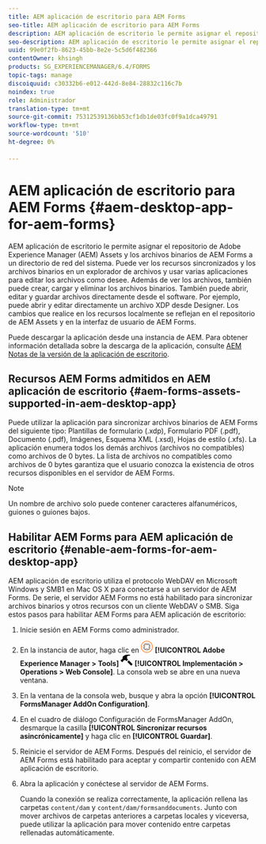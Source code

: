 ```yaml
---
title: AEM aplicación de escritorio para AEM Forms
seo-title: AEM aplicación de escritorio para AEM Forms
description: AEM aplicación de escritorio le permite asignar el repositorio de Adobe Experience Manager (AEM) Assets y los archivos binarios de AEM Forms a un directorio de red del sistema. Obtenga más información sobre los recursos compatibles con AEM aplicación de escritorio y cómo habilitar AEM Forms para AEM aplicación de escritorio.
seo-description: AEM aplicación de escritorio le permite asignar el repositorio de Adobe Experience Manager (AEM) Assets y los archivos binarios de AEM Forms a un directorio de red del sistema. Obtenga más información sobre los recursos compatibles con AEM aplicación de escritorio y cómo habilitar AEM Forms para AEM aplicación de escritorio.
uuid: 99e0f2fb-8623-45bb-8e2e-5c5d6f482366
contentOwner: khsingh
products: SG_EXPERIENCEMANAGER/6.4/FORMS
topic-tags: manage
discoiquuid: c30332b6-e012-442d-8e84-28832c116c7b
noindex: true
role: Administrador
translation-type: tm+mt
source-git-commit: 75312539136bb53cf1db1de03fc0f9a1dca49791
workflow-type: tm+mt
source-wordcount: '510'
ht-degree: 0%

---
```



# AEM aplicación de escritorio para AEM Forms {#aem-desktop-app-for-aem-forms}

AEM aplicación de escritorio le permite asignar el repositorio de Adobe Experience Manager (AEM) Assets y los archivos binarios de AEM Forms a un directorio de red del sistema. Puede ver los recursos sincronizados y los archivos binarios en un explorador de archivos y usar varias aplicaciones para editar los archivos como desee. Además de ver los archivos, también puede crear, cargar y eliminar los archivos binarios. También puede abrir, editar y guardar archivos directamente desde el software. Por ejemplo, puede abrir y editar directamente un archivo XDP desde Designer. Los cambios que realice en los recursos localmente se reflejan en el repositorio de AEM Assets y en la interfaz de usuario de AEM Forms.

Puede descargar la aplicación desde una instancia de AEM. Para obtener información detallada sobre la descarga de la aplicación, consulte [AEM Notas de la versión de la aplicación de escritorio](https://helpx.adobe.com/experience-manager/desktop-app/release-notes.html).

## Recursos AEM Forms admitidos en AEM aplicación de escritorio {#aem-forms-assets-supported-in-aem-desktop-app}

Puede utilizar la aplicación para sincronizar archivos binarios de AEM Forms del siguiente tipo: Plantillas de formulario (.xdp), Formulario PDF (.pdf), Documento (.pdf), Imágenes, Esquema XML (.xsd), Hojas de estilo (.xfs). La aplicación enumera todos los demás archivos (archivos no compatibles) como archivos de 0 bytes. La lista de archivos no compatibles como archivos de 0 bytes garantiza que el usuario conozca la existencia de otros recursos disponibles en el servidor de AEM Forms.

>[!NOTE]
>
>Un nombre de archivo solo puede contener caracteres alfanuméricos, guiones o guiones bajos.

## Habilitar AEM Forms para AEM aplicación de escritorio {#enable-aem-forms-for-aem-desktop-app}

AEM aplicación de escritorio utiliza el protocolo WebDAV en Microsoft Windows y SMB1 en Mac OS X para conectarse a un servidor de AEM Forms. De serie, el servidor AEM Forms no está habilitado para sincronizar archivos binarios y otros recursos con un cliente WebDAV o SMB. Siga estos pasos para habilitar AEM Forms para AEM aplicación de escritorio:

1. Inicie sesión en AEM Forms como administrador.
1. En la instancia de autor, haga clic en ![adobeexperiencemanager](assets/adobeexperiencemanager.png) **[!UICONTROL Adobe Experience Manager > Tools]** ![hammer](assets/hammer.png) **[!UICONTROL Implementación > Operations > Web Console]**. La consola web se abre en una nueva ventana.
1. En la ventana de la consola web, busque y abra la opción **[!UICONTROL FormsManager AddOn Configuration]**.
1. En el cuadro de diálogo Configuración de FormsManager AddOn, desmarque la casilla **[!UICONTROL Sincronizar recursos asincrónicamente]** y haga clic en **[!UICONTROL Guardar]**.
1. Reinicie el servidor de AEM Forms. Después del reinicio, el servidor de AEM Forms está habilitado para aceptar y compartir contenido con AEM aplicación de escritorio.
1. Abra la aplicación y conéctese al servidor de AEM Forms.

   Cuando la conexión se realiza correctamente, la aplicación rellena las carpetas `content/dam` y `content/dam/formsanddocuments`. Junto con mover archivos de carpetas anteriores a carpetas locales y viceversa, puede utilizar la aplicación para mover contenido entre carpetas rellenadas automáticamente.

